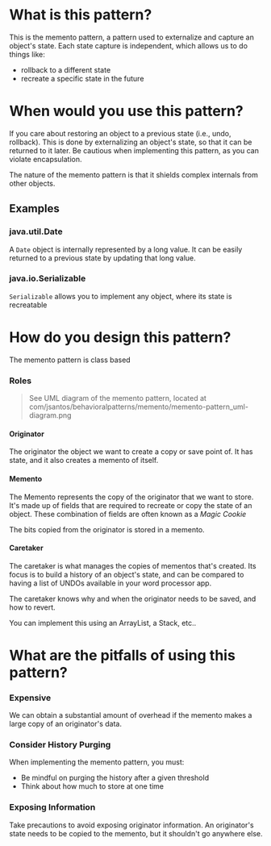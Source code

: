 # What is this pattern?

This is the memento pattern, a pattern used to externalize and capture an object's state. Each state capture is independent, which allows us to do things like:
 * rollback to a different state
 * recreate a specific state in the future

# When would you use this pattern?

If you care about restoring an object to a previous state (i.e., undo, rollback). This is done by externalizing an object's state, so that it can be returned to it later. Be cautious when implementing this pattern, as you can violate encapsulation. 

The nature of the memento pattern is that it shields complex internals from other objects. 

## Examples

### java.util.Date 

A `Date` object is internally represented by a long value. It can be easily returned to a previous state by updating that long value. 

### java.io.Serializable

`Serializable` allows you to implement any object, where its state is recreatable

# How do you design this pattern?

The memento pattern is class based

### Roles 

> See UML diagram of the memento pattern, located at com/jsantos/behavioralpatterns/memento/memento-pattern_uml-diagram.png 

#### Originator

The originator the object we want to create a copy or save point of. It has state, and it also creates a memento of itself.

#### Memento

The Memento represents the copy of the originator that we want to store. It's made up of fields that are required to recreate or copy the state of an object. These combination of fields are often known as a _Magic Cookie_ 

The bits copied from the originator is stored in a memento.

#### Caretaker

The caretaker is what manages the copies of mementos that's created. Its focus is to build a history of an object's state, and can be compared to having a list of UNDOs available in your word processor app.

The caretaker knows why and when the originator needs to be saved, and how to revert.

You can implement this using an ArrayList, a Stack, etc..

# What are the pitfalls of using this pattern?

### Expensive

We can obtain a substantial amount of overhead if the memento makes a large copy of an originator's data.

### Consider History Purging

When implementing the memento pattern, you must:

* Be mindful on purging the history after a given threshold
* Think about how much to store at one time

### Exposing Information

Take precautions to avoid exposing originator information. An originator's state needs to be copied to the memento, but it shouldn't go anywhere else. 
